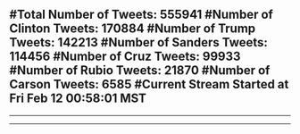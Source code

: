 #Total Number of Tweets: 555941 
#Number of Clinton Tweets: 170884
#Number of Trump Tweets: 142213
#Number of Sanders Tweets: 114456
#Number of Cruz Tweets: 99933
#Number of Rubio Tweets: 21870
#Number of Carson Tweets: 6585
#Current Stream Started at Fri Feb 12 00:58:01 MST
---
---
---
